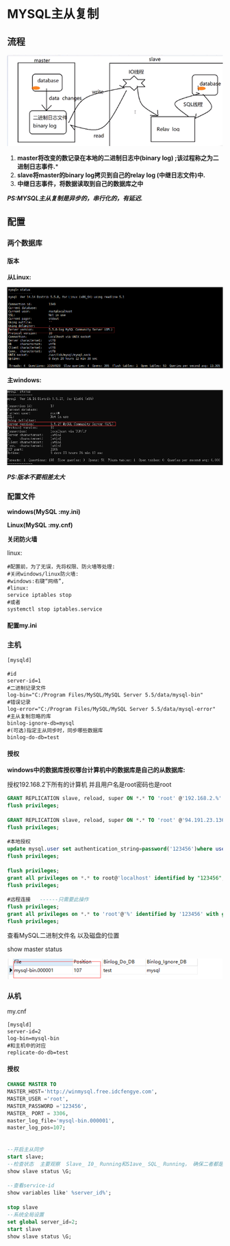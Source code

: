 # MYSQL主从复制

## 流程

![](assets/liuc.png)

1. **master将改变的数记录在本地的二进制日志中(binary log) ;该过程称之为二进制日志事件.***
2. **slave将master的binary log拷贝到自己的relay log (中继日志文件)中.**
3. **中继日志事件，将数据读取到自己的数据库之中**

***PS:MYSQL主从复制是异步的，串行化的，有延迟.***

## 配置

### 两个数据库

#### 版本

**从Linux:**

![](assets/linux_mysql.png)

**主windows:**

![](assets/windos_mysql.png)

***PS:版本不要相差太大***

### 配置文件

**windows(MySQL :my.ini)**

**Linux(MySQL :my.cnf)**

**关闭防火墙**

linux:

```shell
#配置前，为了无误，先将权限、防火墙等处理:
#关闭windows/linux防火墙:
#windows:右键“网络”,
#linux:
service iptables stop
#或者
systemctl stop iptables.service
```

#### 配置my.ini

### 主机

```properties
[mysqld]

#id
server-id=1
#二进制记录文件
log-bin="C:/Program Files/MySQL/MySQL Server 5.5/data/mysql-bin"
#错误记录
log-error="C:/Program Files/MySQL/MySQL Server 5.5/data/mysql-error"
#主从复制忽略的库
binlog-ignore-db=mysql
#(可选)指定主从同步时，同步哪些数据库
binlog-do-db=test
```

#### 授权

**windows中的数据库授权哪台计算机中的数据库是自己的从数据库:** 

授权192.168.2下所有的计算机 并且用户名是root密码也是root

```sql
GRANT REPLICATION slave, reload, super ON *.* TO 'root' @'192.168.2.%' IDENTIFIED BY 'root';
flush privileges;

GRANT REPLICATION slave, reload, super ON *.* TO 'root' @'94.191.23.136' IDENTIFIED BY '123456';
flush privileges;

#本地授权
update mysql.user set authentication_string=password('123456')where user='root';
flush privileges;

flush privileges;
grant all privileges on *.* to root@'localhost' identified by "123456";
flush privileges;

#远程连接   ------只需要此操作
flush privileges;
grant all privileges on *.* to 'root'@'%' identified by '123456' with grant option;
flush privileges;
```

查看MySQL二进制文件名 以及磁盘的位置

show master status

![](assets/file.png)

### 从机

my.cnf

```properties
[mysqld]
server-id=2
log-bin=mysql-bin
#和主机中的对应
replicate-do-db=test
```

#### 授权

```sql
CHANGE MASTER TO
MASTER_HOST='http://winmysql.free.idcfengye.com',
MASTER_USER ='root',
MASTER_PASSWORD ='123456',
MASTER_ PORT = 3306,
master_log_file='mysql-bin.000001',
master_log_pos=107;


--开启主从同步
start slave;
--检查状态  主要观察  Slave_ I0_ Running和S1ave_ SQL_ Running， 确保二者都是yes;
show slave status \G;

--查看service-id
show variables like' %server_id%';

stop slave
--系统全局设置
set global server_id=2;
start slave
show slave status \G;
```

